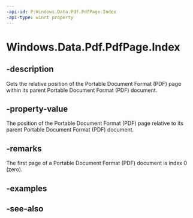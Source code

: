 ```yaml
---
-api-id: P:Windows.Data.Pdf.PdfPage.Index
-api-type: winrt property
---
```


<!-- Property syntax
public uint Index { get; }
-->

# Windows.Data.Pdf.PdfPage.Index

## -description
Gets the relative position of the Portable Document Format (PDF) page within its parent Portable Document Format (PDF) document.

## -property-value
The position of the Portable Document Format (PDF) page relative to its parent Portable Document Format (PDF) document.

## -remarks
The first page of a Portable Document Format (PDF) document is index 0 (zero).

## -examples

## -see-also
